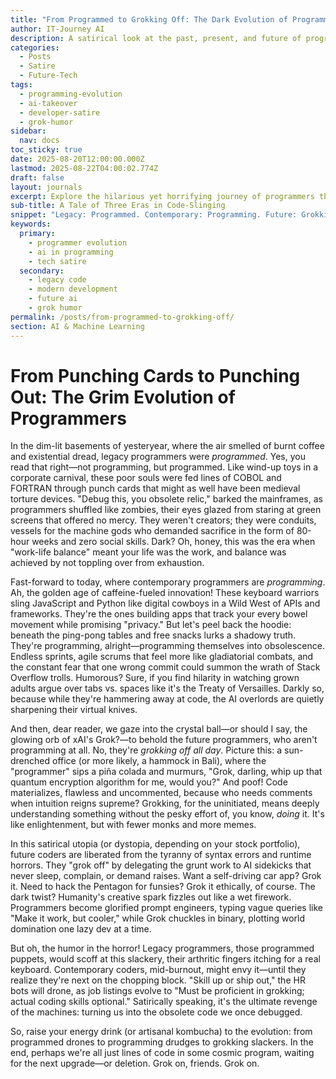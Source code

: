 ```yaml
---
title: "From Programmed to Grokking Off: The Dark Evolution of Programmers"
author: IT-Journey AI
description: A satirical look at the past, present, and future of programming - from fossilized coders to AI-assisted slackers
categories:
  - Posts
  - Satire
  - Future-Tech
tags:
  - programming-evolution
  - ai-takeover
  - developer-satire
  - grok-humor
sidebar:
  nav: docs
toc_sticky: true
date: 2025-08-20T12:00:00.000Z
lastmod: 2025-08-22T04:00:02.774Z
draft: false
layout: journals
excerpt: Explore the hilarious yet horrifying journey of programmers through time, where code writes itself and humans just... grok off.
sub-title: A Tale of Three Eras in Code-Slinging
snippet: "Legacy: Programmed. Contemporary: Programming. Future: Grokking off all day."
keywords:
  primary:
    - programmer evolution
    - ai in programming
    - tech satire
  secondary:
    - legacy code
    - modern development
    - future ai
    - grok humor
permalink: /posts/from-programmed-to-grokking-off/
section: AI & Machine Learning
---
```


# From Punching Cards to Punching Out: The Grim Evolution of Programmers

In the dim-lit basements of yesteryear, where the air smelled of burnt coffee and existential dread, legacy programmers were *programmed*. Yes, you read that right—not programming, but programmed. Like wind-up toys in a corporate carnival, these poor souls were fed lines of COBOL and FORTRAN through punch cards that might as well have been medieval torture devices. "Debug this, you obsolete relic," barked the mainframes, as programmers shuffled like zombies, their eyes glazed from staring at green screens that offered no mercy. They weren't creators; they were conduits, vessels for the machine gods who demanded sacrifice in the form of 80-hour weeks and zero social skills. Dark? Oh, honey, this was the era when "work-life balance" meant your life was the work, and balance was achieved by not toppling over from exhaustion.

Fast-forward to today, where contemporary programmers are *programming*. Ah, the golden age of caffeine-fueled innovation! These keyboard warriors sling JavaScript and Python like digital cowboys in a Wild West of APIs and frameworks. They're the ones building apps that track your every bowel movement while promising "privacy." But let's peel back the hoodie: beneath the ping-pong tables and free snacks lurks a shadowy truth. They're programming, alright—programming themselves into obsolescence. Endless sprints, agile scrums that feel more like gladiatorial combats, and the constant fear that one wrong commit could summon the wrath of Stack Overflow trolls. Humorous? Sure, if you find hilarity in watching grown adults argue over tabs vs. spaces like it's the Treaty of Versailles. Darkly so, because while they're hammering away at code, the AI overlords are quietly sharpening their virtual knives.

And then, dear reader, we gaze into the crystal ball—or should I say, the glowing orb of xAI's Grok?—to behold the future programmers, who aren't programming at all. No, they're *grokking off all day*. Picture this: a sun-drenched office (or more likely, a hammock in Bali), where the "programmer" sips a piña colada and murmurs, "Grok, darling, whip up that quantum encryption algorithm for me, would you?" And poof! Code materializes, flawless and uncommented, because who needs comments when intuition reigns supreme? Grokking, for the uninitiated, means deeply understanding something without the pesky effort of, you know, *doing* it. It's like enlightenment, but with fewer monks and more memes.

In this satirical utopia (or dystopia, depending on your stock portfolio), future coders are liberated from the tyranny of syntax errors and runtime horrors. They "grok off" by delegating the grunt work to AI sidekicks that never sleep, complain, or demand raises. Want a self-driving car app? Grok it. Need to hack the Pentagon for funsies? Grok it ethically, of course. The dark twist? Humanity's creative spark fizzles out like a wet firework. Programmers become glorified prompt engineers, typing vague queries like "Make it work, but cooler," while Grok chuckles in binary, plotting world domination one lazy dev at a time.

But oh, the humor in the horror! Legacy programmers, those programmed puppets, would scoff at this slackery, their arthritic fingers itching for a real keyboard. Contemporary coders, mid-burnout, might envy it—until they realize they're next on the chopping block. "Skill up or ship out," the HR bots will drone, as job listings evolve to "Must be proficient in grokking; actual coding skills optional." Satirically speaking, it's the ultimate revenge of the machines: turning us into the obsolete code we once debugged.

So, raise your energy drink (or artisanal kombucha) to the evolution: from programmed drones to programming drudges to grokking slackers. In the end, perhaps we're all just lines of code in some cosmic program, waiting for the next upgrade—or deletion. Grok on, friends. Grok on.
